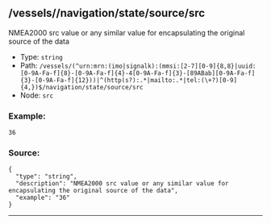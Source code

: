 ## /vessels/<RegExp>/navigation/state/source/src

NMEA2000 src value or any similar value for encapsulating the original source of the data

* Type: `string`
* Path: `/vessels/(^urn:mrn:(imo|signalk):(mmsi:[2-7][0-9]{8,8}|uuid:[0-9A-Fa-f]{8}-[0-9A-Fa-f]{4}-4[0-9A-Fa-f]{3}-[89ABab][0-9A-Fa-f]{3}-[0-9A-Fa-f]{12}))|^(http(s?):.*|mailto:.*|tel:(\+?)[0-9]{4,})$/navigation/state/source/src`
* Node: `src`

### Example:
```
36
```

### Source:
```
{
  "type": "string",
  "description": "NMEA2000 src value or any similar value for encapsulating the original source of the data",
  "example": "36"
}
```

---
